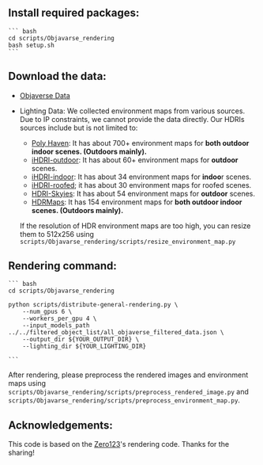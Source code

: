 ## Install required packages:

	``` bash
	cd scripts/Objavarse_rendering
	bash setup.sh
	```

## Download the data:

* [Objaverse Data](https://objaverse.allenai.org/)
* Lighting Data:
	We collected environment maps from various sources. Due to IP constraints, we cannot provide the data directly. Our HDRIs sources include but is not limited to:
	* [Poly Haven](https://polyhaven.com/hdris): It has about 700+ environment maps for **both outdoor indoor scenes. (Outdoors mainly).**
	* [iHDRI-outdoor](https://www.ihdri.com/hdri-skies-outdoor/): It has about 60+ environment maps for **outdoor** scenes.
	* [iHDRI-indoor](https://www.ihdri.com/hdri-skies-indoor/): It has about 34 environment maps for **indoo**r scenes.
	* [iHDRI-roofed](https://www.ihdri.com/hdri-skies-roofed/#categories); it has about 30 environment maps for roofed scenes.
	* [HDRI-Skyies](https://hdri-skies.com/free-hdris/): It has about 54 environment maps for **outdoor** scenes.
	* [HDRMaps](https://hdrmaps.com/freebies/free-hdris/): It has 154 environment maps for **both outdoor indoor scenes. (Outdoors mainly).**

	If the resolution of HDR environment maps are too high, you can resize them to 512x256 using `scripts/Objavarse_rendering/scripts/resize_environment_map.py`



## Rendering command:
	``` bash
	cd scripts/Objavarse_rendering

	python scripts/distribute-general-rendering.py \
		--num_gpus 6 \
		--workers_per_gpu 4 \
		--input_models_path ../../filtered_object_list/all_objaverse_filtered_data.json \
		--output_dir ${YOUR_OUTPUT_DIR} \
		--lighting_dir ${YOUR_LIGHTING_DIR}

	```
After rendering, please preprocess the rendered images and environment maps using `scripts/Objavarse_rendering/scripts/preprocess_rendered_image.py` and `scripts/Objavarse_rendering/scripts/preprocess_environment_map.py`.

## Acknowledgements:

This code is based on the [Zero123](https://github.com/cvlab-columbia/zero123/tree/main/objaverse-rendering)'s rendering code. Thanks for the sharing!
